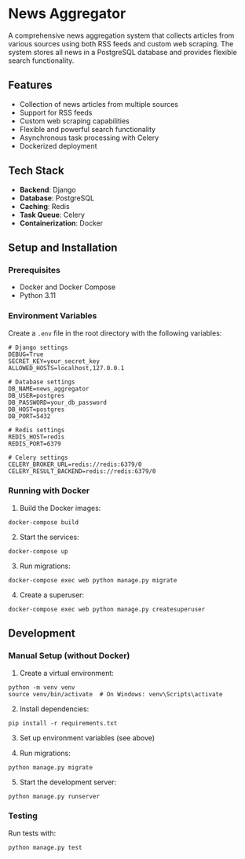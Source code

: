 # News Aggregator

A comprehensive news aggregation system that collects articles from various sources using both RSS feeds and custom web scraping. The system stores all news in a PostgreSQL database and provides flexible search functionality.

## Features

- Collection of news articles from multiple sources
- Support for RSS feeds
- Custom web scraping capabilities
- Flexible and powerful search functionality
- Asynchronous task processing with Celery
- Dockerized deployment

## Tech Stack

- **Backend**: Django
- **Database**: PostgreSQL
- **Caching**: Redis
- **Task Queue**: Celery
- **Containerization**: Docker

## Setup and Installation

### Prerequisites

- Docker and Docker Compose
- Python 3.11

### Environment Variables

Create a `.env` file in the root directory with the following variables:

```
# Django settings
DEBUG=True
SECRET_KEY=your_secret_key
ALLOWED_HOSTS=localhost,127.0.0.1

# Database settings
DB_NAME=news_aggregator
DB_USER=postgres
DB_PASSWORD=your_db_password
DB_HOST=postgres
DB_PORT=5432

# Redis settings
REDIS_HOST=redis
REDIS_PORT=6379

# Celery settings
CELERY_BROKER_URL=redis://redis:6379/0
CELERY_RESULT_BACKEND=redis://redis:6379/0
```

### Running with Docker

1. Build the Docker images:
```
docker-compose build
```

2. Start the services:
```
docker-compose up
```

3. Run migrations:
```
docker-compose exec web python manage.py migrate
```

4. Create a superuser:
```
docker-compose exec web python manage.py createsuperuser
```

## Development

### Manual Setup (without Docker)

1. Create a virtual environment:
```
python -m venv venv
source venv/bin/activate  # On Windows: venv\Scripts\activate
```

2. Install dependencies:
```
pip install -r requirements.txt
```

3. Set up environment variables (see above)

4. Run migrations:
```
python manage.py migrate
```

5. Start the development server:
```
python manage.py runserver
```

### Testing

Run tests with:
```
python manage.py test
```